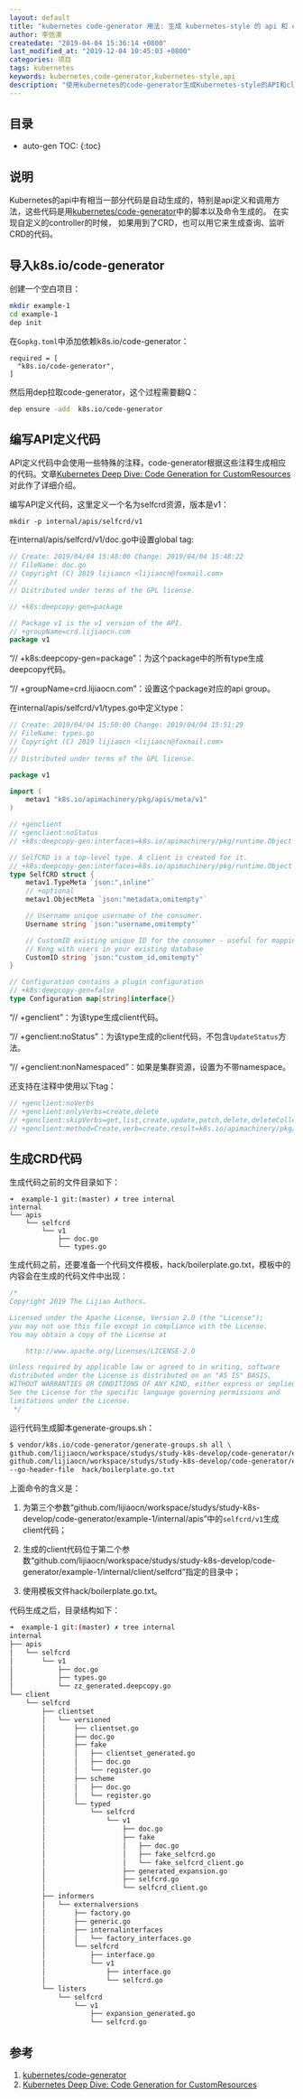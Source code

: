 ```yaml
---
layout: default
title: "kubernetes code-generator 用法: 生成 kubernetes-style 的 api 和 client 代码"
author: 李佶澳
createdate: "2019-04-04 15:36:14 +0800"
last_modified_at: "2019-12-04 10:45:03 +0800"
categories: 项目
tags: kubernetes
keywords: kubernetes,code-generator,kubernetes-style,api
description: "使用kubernetes的code-generator生成Kubernetes-style的API和client代码，查询、监听CRD"
---
```


## 目录
* auto-gen TOC:
{:toc}

## 说明

Kubernetes的api中有相当一部分代码是自动生成的，特别是api定义和调用方法，这些代码是用[kubernetes/code-generator](https://github.com/kubernetes/code-generator)中的脚本以及命令生成的。
在实现自定义的controller的时候， 如果用到了CRD，也可以用它来生成查询、监听CRD的代码。

## 导入k8s.io/code-generator

创建一个空白项目：

```sh
mkdir example-1
cd example-1
dep init
```

在`Gopkg.toml`中添加依赖k8s.io/code-generator：

```
required = [
  "k8s.io/code-generator",
]
```

然后用dep拉取code-generator，这个过程需要翻Q：

```sh
dep ensure -add  k8s.io/code-generator
```

## 编写API定义代码

API定义代码中会使用一些特殊的注释，code-generator根据这些注释生成相应的代码。文章[Kubernetes Deep Dive: Code Generation for CustomResources][2]对此作了详细介绍。

编写API定义代码，这里定义一个名为selfcrd资源，版本是v1：

```
mkdir -p internal/apis/selfcrd/v1
```

在internal/apis/selfcrd/v1/doc.go中设置global tag: 

```go
// Create: 2019/04/04 15:48:00 Change: 2019/04/04 15:48:22
// FileName: doc.go
// Copyright (C) 2019 lijiaocn <lijiaocn@foxmail.com>
//
// Distributed under terms of the GPL license.

// +k8s:deepcopy-gen=package

// Package v1 is the v1 version of the API.
// +groupName=crd.lijiaocn.com
package v1
```

“// +k8s:deepcopy-gen=package”：为这个package中的所有type生成deepcopy代码。

“// +groupName=crd.lijiaocn.com”：设置这个package对应的api group。

在internal/apis/selfcrd/v1/types.go中定义type：

```go
// Create: 2019/04/04 15:50:00 Change: 2019/04/04 15:51:29
// FileName: types.go
// Copyright (C) 2019 lijiaocn <lijiaocn@foxmail.com>
//
// Distributed under terms of the GPL license.

package v1

import (
	metav1 "k8s.io/apimachinery/pkg/apis/meta/v1"
)

// +genclient
// +genclient:noStatus
// +k8s:deepcopy-gen:interfaces=k8s.io/apimachinery/pkg/runtime.Object

// SelfCRD is a top-level type. A client is created for it.
// +k8s:deepcopy-gen:interfaces=k8s.io/apimachinery/pkg/runtime.Object
type SelfCRD struct {
	metav1.TypeMeta `json:",inline"`
	// +optional
	metav1.ObjectMeta `json:"metadata,omitempty"`

	// Username unique username of the consumer.
	Username string `json:"username,omitempty"`

	// CustomID existing unique ID for the consumer - useful for mapping
	// Kong with users in your existing database
	CustomID string `json:"custom_id,omitempty"`
}

// Configuration contains a plugin configuration
// +k8s:deepcopy-gen=false
type Configuration map[string]interface{}
```

“// +genclient”：为该type生成client代码。

“// +genclient:noStatus”：为该type生成的client代码，不包含`UpdateStatus`方法。 

“// +genclient:nonNamespaced”：如果是集群资源，设置为不带namespace。

还支持在注释中使用以下tag：

```go
// +genclient:noVerbs
// +genclient:onlyVerbs=create,delete
// +genclient:skipVerbs=get,list,create,update,patch,delete,deleteCollection,watch
// +genclient:method=Create,verb=create,result=k8s.io/apimachinery/pkg/apis/meta/v1.Status
```

## 生成CRD代码

生成代码之前的文件目录如下：

```
➜  example-1 git:(master) ✗ tree internal
internal
└── apis
    └── selfcrd
        └── v1
            ├── doc.go
            └── types.go
```

生成代码之前，还要准备一个代码文件模板，hack/boilerplate.go.txt，模板中的内容会在生成的代码文件中出现：

```go
/*
Copyright 2019 The Lijiao Authors.

Licensed under the Apache License, Version 2.0 (the "License");
you may not use this file except in compliance with the License.
You may obtain a copy of the License at

    http://www.apache.org/licenses/LICENSE-2.0

Unless required by applicable law or agreed to in writing, software
distributed under the License is distributed on an "AS IS" BASIS,
WITHOUT WARRANTIES OR CONDITIONS OF ANY KIND, either express or implied.
See the License for the specific language governing permissions and
limitations under the License.
 */
```

运行代码生成脚本generate-groups.sh：

```sh
$ vendor/k8s.io/code-generator/generate-groups.sh all \
github.com/lijiaocn/workspace/studys/study-k8s-develop/code-generator/example-1/internal/client/selfcrd     \
github.com/lijiaocn/workspace/studys/study-k8s-develop/code-generator/example-1/internal/apis selfcrd:v1  \
--go-header-file  hack/boilerplate.go.txt
```

上面命令的含义是：

1. 为第三个参数“github.com/lijiaocn/workspace/studys/study-k8s-develop/code-generator/example-1/internal/apis”中的`selfcrd/v1`生成client代码；

2. 生成的client代码位于第二个参数“github.com/lijiaocn/workspace/studys/study-k8s-develop/code-generator/example-1/internal/client/selfcrd”指定的目录中；

3. 使用模板文件hack/boilerplate.go.txt。

代码生成之后，目录结构如下：

```sh
➜  example-1 git:(master) ✗ tree internal
internal
├── apis
│   └── selfcrd
│       └── v1
│           ├── doc.go
│           ├── types.go
│           └── zz_generated.deepcopy.go
└── client
    └── selfcrd
        ├── clientset
        │   └── versioned
        │       ├── clientset.go
        │       ├── doc.go
        │       ├── fake
        │       │   ├── clientset_generated.go
        │       │   ├── doc.go
        │       │   └── register.go
        │       ├── scheme
        │       │   ├── doc.go
        │       │   └── register.go
        │       └── typed
        │           └── selfcrd
        │               └── v1
        │                   ├── doc.go
        │                   ├── fake
        │                   │   ├── doc.go
        │                   │   ├── fake_selfcrd.go
        │                   │   └── fake_selfcrd_client.go
        │                   ├── generated_expansion.go
        │                   ├── selfcrd.go
        │                   └── selfcrd_client.go
        ├── informers
        │   └── externalversions
        │       ├── factory.go
        │       ├── generic.go
        │       ├── internalinterfaces
        │       │   └── factory_interfaces.go
        │       └── selfcrd
        │           ├── interface.go
        │           └── v1
        │               ├── interface.go
        │               └── selfcrd.go
        └── listers
            └── selfcrd
                └── v1
                    ├── expansion_generated.go
                    └── selfcrd.go

```

## 参考

1. [kubernetes/code-generator][1]
2. [Kubernetes Deep Dive: Code Generation for CustomResources][2]

[1]: https://github.com/kubernetes/code-generator/ "kubernetes/code-generator"
[2]: https://blog.openshift.com/kubernetes-deep-dive-code-generation-customresources/ "Kubernetes Deep Dive: Code Generation for CustomResources"
